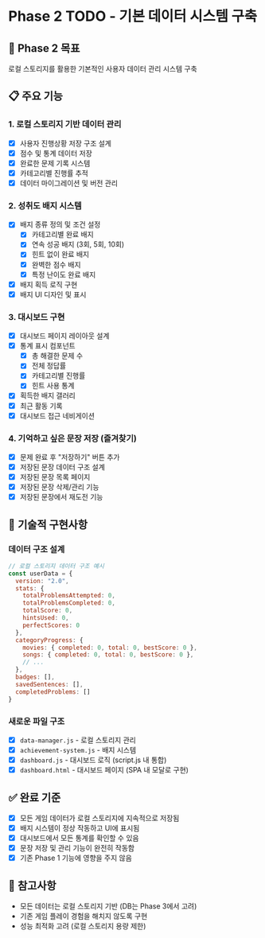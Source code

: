 # Phase 2 TODO - 기본 데이터 시스템 구축

## 🎯 Phase 2 목표
로컬 스토리지를 활용한 기본적인 사용자 데이터 관리 시스템 구축

## 📋 주요 기능

### 1. 로컬 스토리지 기반 데이터 관리
- [x] 사용자 진행상황 저장 구조 설계
- [x] 점수 및 통계 데이터 저장
- [x] 완료한 문제 기록 시스템
- [x] 카테고리별 진행률 추적
- [x] 데이터 마이그레이션 및 버전 관리

### 2. 성취도 배지 시스템
- [x] 배지 종류 정의 및 조건 설정
  - [x] 카테고리별 완료 배지
  - [x] 연속 성공 배지 (3회, 5회, 10회)
  - [x] 힌트 없이 완료 배지
  - [x] 완벽한 점수 배지
  - [x] 특정 난이도 완료 배지
- [x] 배지 획득 로직 구현
- [x] 배지 UI 디자인 및 표시

### 3. 대시보드 구현
- [x] 대시보드 페이지 레이아웃 설계
- [x] 통계 표시 컴포넌트
  - [x] 총 해결한 문제 수
  - [x] 전체 정답률
  - [x] 카테고리별 진행률
  - [x] 힌트 사용 통계
- [x] 획득한 배지 갤러리
- [x] 최근 활동 기록
- [x] 대시보드 접근 네비게이션

### 4. 기억하고 싶은 문장 저장 (즐겨찾기)
- [x] 문제 완료 후 "저장하기" 버튼 추가
- [x] 저장된 문장 데이터 구조 설계
- [x] 저장된 문장 목록 페이지
- [x] 저장된 문장 삭제/관리 기능
- [x] 저장된 문장에서 재도전 기능

## 🔧 기술적 구현사항

### 데이터 구조 설계
```javascript
// 로컬 스토리지 데이터 구조 예시
const userData = {
  version: "2.0",
  stats: {
    totalProblemsAttempted: 0,
    totalProblemsCompleted: 0,
    totalScore: 0,
    hintsUsed: 0,
    perfectScores: 0
  },
  categoryProgress: {
    movies: { completed: 0, total: 0, bestScore: 0 },
    songs: { completed: 0, total: 0, bestScore: 0 },
    // ...
  },
  badges: [],
  savedSentences: [],
  completedProblems: []
}
```

### 새로운 파일 구조
- [x] `data-manager.js` - 로컬 스토리지 관리
- [x] `achievement-system.js` - 배지 시스템
- [x] `dashboard.js` - 대시보드 로직 (script.js 내 통합)
- [x] `dashboard.html` - 대시보드 페이지 (SPA 내 모달로 구현)

## ✅ 완료 기준
- [x] 모든 게임 데이터가 로컬 스토리지에 지속적으로 저장됨
- [x] 배지 시스템이 정상 작동하고 UI에 표시됨
- [x] 대시보드에서 모든 통계를 확인할 수 있음
- [x] 문장 저장 및 관리 기능이 완전히 작동함
- [x] 기존 Phase 1 기능에 영향을 주지 않음

## 📝 참고사항
- 모든 데이터는 로컬 스토리지 기반 (DB는 Phase 3에서 고려)
- 기존 게임 플레이 경험을 해치지 않도록 구현
- 성능 최적화 고려 (로컬 스토리지 용량 제한)